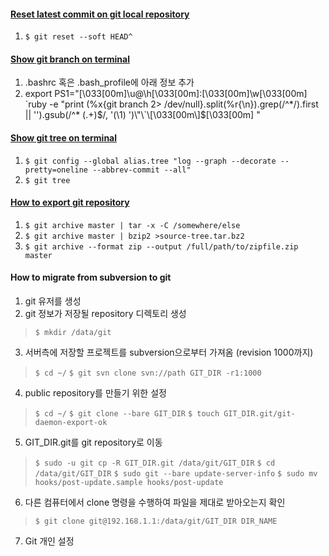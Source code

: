 #### [Reset latest commit on git local repository](http://stackoverflow.com/questions/927358/undo-last-git-commit)
1. `$ git reset --soft HEAD^`

#### [Show git branch on terminal](http://blog.tinucleatus.com/?p=275)
1. .bashrc 혹은 .bash_profile에 아래 정보 추가
2. export PS1="\[\033[00m\]\u@\h\[\033[00m\]:\[\033[00m\]\w\[\033[00m\] \`ruby -e \"print (%x{git branch 2> /dev/null}.split(%r{\n}).grep(/^\*/).first || '').gsub(/^\* (.+)$/, '(\1) ')\"\`\[\033[00m\]$\[\033[00m\] "

#### [Show git tree on terminal](http://stackoverflow.com/questions/1064361/unable-to-show-a-git-tree-in-terminal)
1. `$ git config --global alias.tree "log --graph --decorate --pretty=oneline --abbrev-commit --all"`
2. `$ git tree`

#### [How to export git repository](http://stackoverflow.com/questions/160608/how-to-do-a-git-export-like-svn-export)
1. `$ git archive master | tar -x -C /somewhere/else`
2. `$ git archive master | bzip2 >source-tree.tar.bz2`
3. `$ git archive --format zip --output /full/path/to/zipfile.zip master`

#### How to migrate from subversion to git
1. git 유저를 생성
2. git 정보가 저장될 repository 디렉토리 생성
> `$ mkdir /data/git`

3. 서버측에 저장할 프로젝트를 subversion으로부터 가져옴 (revision 1000까지)
> `$ cd ~/`
> `$ git svn clone svn://path GIT_DIR -r1:1000`

4. public repository를 만들기 위한 설정
> `$ cd ~/`
> `$ git clone --bare GIT_DIR`
> `$ touch GIT_DIR.git/git-daemon-export-ok`

5. GIT_DIR.git를 git repository로 이동
> `$ sudo -u git cp -R GIT_DIR.git /data/git/GIT_DIR`
> `$ cd /data/git/GIT_DIR`
> `$ sudo git --bare update-server-info`
> `$ sudo mv hooks/post-update.sample hooks/post-update`

6. 다른 컴퓨터에서 clone 명령을 수행하여 파일을 제대로 받아오는지 확인
> `$ git clone git@192.168.1.1:/data/git/GIT_DIR DIR_NAME`

7. Git 개인 설정
